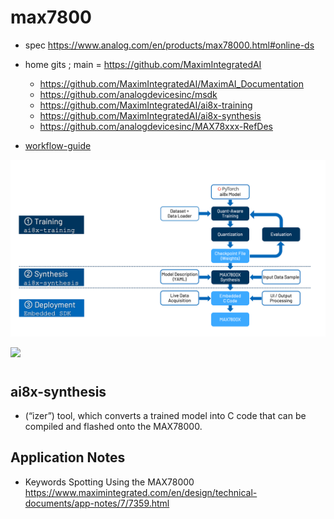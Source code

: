 # max7800

* spec https://www.analog.com/en/products/max78000.html#online-ds

* home gits ; main  =  https://github.com/MaximIntegratedAI
    * https://github.com/MaximIntegratedAI/MaximAI_Documentation
    * https://github.com/analogdevicesinc/msdk
    * https://github.com/MaximIntegratedAI/ai8x-training
    * https://github.com/MaximIntegratedAI/ai8x-synthesis
    * https://github.com/analogdevicesinc/MAX78xxx-RefDes


* [workflow-guide](https://github.com/MaximIntegratedAI/MaximAI_Documentation/blob/main/Guides/MAX78000_Workflow_Guide.md#max78000-workflow-guide)

![](https://github.com/MaximIntegratedAI/ai8x-training/raw/develop/docs/DevelopmentFlow.png)

![](https://github.com/MaximGorkem/ai8x-test-training/blob/develop/docs/DevelopmentFlow.png?raw=true)

# 

## ai8x-synthesis 
* (“izer”) tool, which converts a trained model into C code that can be compiled and flashed onto the MAX78000.




## Application Notes
* Keywords Spotting Using the MAX78000  https://www.maximintegrated.com/en/design/technical-documents/app-notes/7/7359.html


